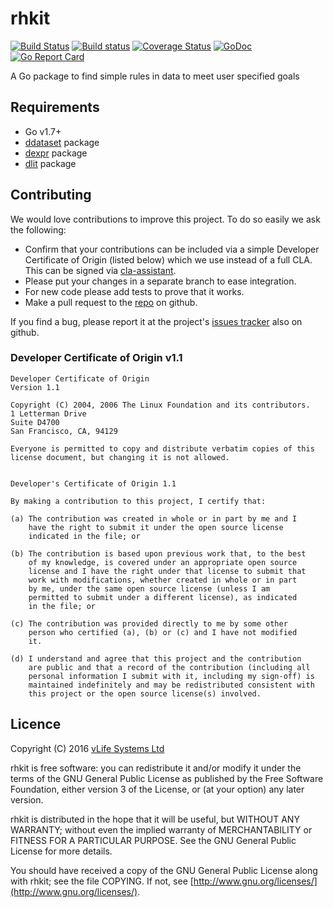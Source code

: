 rhkit
=====

[![Build Status](https://travis-ci.org/vlifesystems/rhkit.svg?branch=master)](https://travis-ci.org/vlifesystems/rhkit)
[![Build status](https://ci.appveyor.com/api/projects/status/s8wuof8su9v6ty7k?svg=true)](https://ci.appveyor.com/project/lawrencewoodman/rhkit)
[![Coverage Status](https://coveralls.io/repos/vlifesystems/rhkit/badge.svg?branch=master)](https://coveralls.io/r/vlifesystems/rhkit?branch=master)
[![GoDoc](https://godoc.org/github.com/vlifesystems/rhkit?status.svg)](https://godoc.org/github.com/vlifesystems/rhkit)
[![Go Report Card](https://goreportcard.com/badge/github.com/vlifesystems/rhkit)](https://goreportcard.com/report/github.com/vlifesystems/rhkit)

A Go package to find simple rules in data to meet user specified goals

Requirements
------------
* Go v1.7+
* [ddataset](https://github.com/lawrencewoodman/ddataset) package
* [dexpr](https://github.com/lawrencewoodman/dexpr) package
* [dlit](https://github.com/lawrencewoodman/dlit) package

Contributing
------------
We would love contributions to improve this project.  To do so easily we ask the following:

  * Confirm that your contributions can be included via a simple Developer Certificate of Origin (listed below) which we use instead of a full CLA. This can be signed via [cla-assistant](https://cla-assistant.io/vlifesystems/rhkit).
  * Please put your changes in a separate branch to ease integration.
  * For new code please add tests to prove that it works.
  * Make a pull request to the [repo](https://github.com/vlifesystems/rhkit) on github.

If you find a bug, please report it at the project's [issues tracker](https://github.com/vlifesystems/rhkit/issues) also on github.

### Developer Certificate of Origin v1.1

    Developer Certificate of Origin
    Version 1.1

    Copyright (C) 2004, 2006 The Linux Foundation and its contributors.
    1 Letterman Drive
    Suite D4700
    San Francisco, CA, 94129

    Everyone is permitted to copy and distribute verbatim copies of this
    license document, but changing it is not allowed.


    Developer's Certificate of Origin 1.1

    By making a contribution to this project, I certify that:

    (a) The contribution was created in whole or in part by me and I
        have the right to submit it under the open source license
        indicated in the file; or

    (b) The contribution is based upon previous work that, to the best
        of my knowledge, is covered under an appropriate open source
        license and I have the right under that license to submit that
        work with modifications, whether created in whole or in part
        by me, under the same open source license (unless I am
        permitted to submit under a different license), as indicated
        in the file; or

    (c) The contribution was provided directly to me by some other
        person who certified (a), (b) or (c) and I have not modified
        it.

    (d) I understand and agree that this project and the contribution
        are public and that a record of the contribution (including all
        personal information I submit with it, including my sign-off) is
        maintained indefinitely and may be redistributed consistent with
        this project or the open source license(s) involved.

Licence
-------
Copyright (C) 2016 [vLife Systems Ltd](http://vlifesystems.com)

rhkit is free software: you can redistribute it and/or modify
it under the terms of the GNU General Public License as published by
the Free Software Foundation, either version 3 of the License, or
(at your option) any later version.

rhkit is distributed in the hope that it will be useful,
but WITHOUT ANY WARRANTY; without even the implied warranty of
MERCHANTABILITY or FITNESS FOR A PARTICULAR PURPOSE.  See the
GNU General Public License for more details.

You should have received a copy of the GNU General Public License
along with rhkit; see the file COPYING.  If not, see
[http://www.gnu.org/licenses/](http://www.gnu.org/licenses/).
